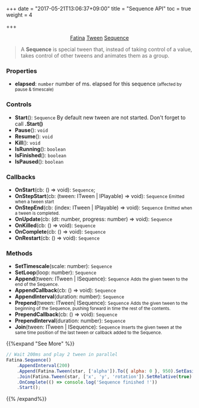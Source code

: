 +++
date = "2017-05-21T13:06:37+09:00"
title = "Sequence API"
toc = true
weight = 4

+++

<div style="text-align: center">
    <a class="btn btn-default" href="/Fatina/api/basic/">Fatina</a>
    <a class="btn btn-default" href="/Fatina/api/tween/">Tween</a>
    <a class="btn btn-primary" href="/Fatina/api/sequence/">Sequence</a>
</div>

<blockquote>
    <p>A <b>Sequence</b> is special tween that, instead of taking control of a value, takes control of other tweens and animates them as a group.</p>
</blockquote>

### Properties
* **elapsed**: `number` number of ms. elapsed for this sequence <small>(affected by pause &amp; timescale)</small>

### Controls
* **Start**(): `Sequence` By default new tween are not started. Don't forget to call **.Start()**
* **Pause**(): `void`
* **Resume**(): `void`
* **Kill**(): `void`
* **IsRunning**(): `boolean`
* **IsFinished**(): `boolean`
* **IsPaused**(): `boolean`

### Callbacks
* **OnStart**(cb: () => void): `Sequence`;
* **OnStepStart**(cb: (tween: ITween | IPlayable) => void): `Sequence` <small>Emitted when a tween start</small>
* **OnStepEnd**(cb: (index: ITween | IPlayable) => void): `Sequence` <small>Emitted when a tween is completed.</small>
* **OnUpdate**(cb: (dt: number, progress: number) => void): `Sequence`
* **OnKilled**(cb: () => void): `Sequence`
* **OnComplete**(cb: () => void): `Sequence`
* **OnRestart**(cb: () => void): `Sequence`

### Methods
* **SetTimescale**(scale: number): `Sequence`
* **SetLoop**(loop: number): `Sequence`
* **Append**(tween: ITween | ISequence): `Sequence` <small>Adds the given tween to the end of the Sequence.</small>
* **AppendCallback**(cb: () => void): `Sequence`
* **AppendInterval**(duration: number): `Sequence`
* **Prepend**(tween: ITween| ISequence): `Sequence` <small>Adds the given tween to the beginning of the Sequence, pushing forward in time the rest of the contents.</small>
* **PrependCallback**(cb: () => void): `Sequence`
* **PrependInterval**(duration: number): `Sequence`
* **Join**(tween: ITween | ISequence): `Sequence` <small>Inserts the given tween at the same time position of the last tween or callback added to the Sequence.</small>

{{%expand "See More" %}}
```js
// Wait 200ms and play 2 tween in parallel
Fatina.Sequence()
    .AppendInterval(200)
    .Append(Fatina.Tween(star, ['alpha']).To({ alpha: 0 }, 950).SetEasing('outSine'))
    .Join(Fatina.Tween(star, ['x', 'y', 'rotation']).SetRelative(true).To({ x: 0, y: 0, rotation: 12}, 1600))
    .OnComplete(() => console.log('Sequence finished !'))
    .Start();
```
{{% /expand%}}